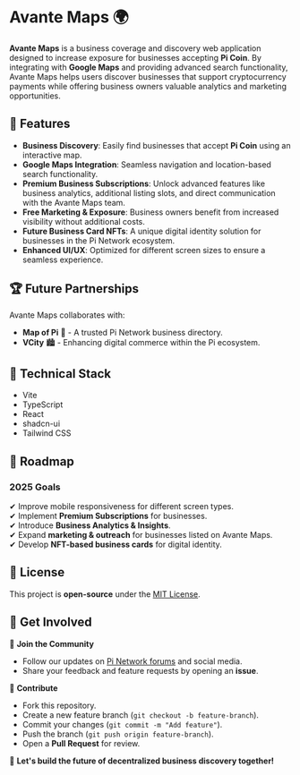 # Avante Maps 🌍  

**Avante Maps** is a business coverage and discovery web application designed to increase exposure for businesses accepting **Pi Coin**. By integrating with **Google Maps** and providing advanced search functionality, Avante Maps helps users discover businesses that support cryptocurrency payments while offering business owners valuable analytics and marketing opportunities.  

## 🚀 Features  

- **Business Discovery**: Easily find businesses that accept **Pi Coin** using an interactive map.  
- **Google Maps Integration**: Seamless navigation and location-based search functionality.  
- **Premium Business Subscriptions**: Unlock advanced features like business analytics, additional listing slots, and direct communication with the Avante Maps team.  
- **Free Marketing & Exposure**: Business owners benefit from increased visibility without additional costs.  
- **Future Business Card NFTs**: A unique digital identity solution for businesses in the Pi Network ecosystem.  
- **Enhanced UI/UX**: Optimized for different screen sizes to ensure a seamless experience.  

## 🏆 Future Partnerships  

Avante Maps collaborates with:  

- **Map of Pi** 📍 - A trusted Pi Network business directory.  
- **VCity** 🏙️ - Enhancing digital commerce within the Pi ecosystem.  

## 🔧 Technical Stack  

- Vite
- TypeScript
- React
- shadcn-ui
- Tailwind CSS 

## 📌 Roadmap  

### **2025 Goals**  
✔ Improve mobile responsiveness for different screen types.  
✔ Implement **Premium Subscriptions** for businesses.  
✔ Introduce **Business Analytics & Insights**.  
✔ Expand **marketing & outreach** for businesses listed on Avante Maps.  
✔ Develop **NFT-based business cards** for digital identity.  

## 📜 License  

This project is **open-source** under the [MIT License](LICENSE).  

## 💬 Get Involved  

👥 **Join the Community**  
- Follow our updates on [Pi Network forums](#) and social media.  
- Share your feedback and feature requests by opening an **issue**.  

🤝 **Contribute**  
- Fork this repository.  
- Create a new feature branch (`git checkout -b feature-branch`).  
- Commit your changes (`git commit -m "Add feature"`).  
- Push the branch (`git push origin feature-branch`).  
- Open a **Pull Request** for review.  

🚀 **Let's build the future of decentralized business discovery together!**
